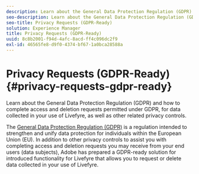 ```yaml
---
description: Learn about the General Data Protection Regulation (GDPR) and how to complete access and deletion requests permitted under GDPR, for data collected in your use of Livefyre, as well as other related privacy controls.
seo-description: Learn about the General Data Protection Regulation (GDPR) and how to complete access and deletion requests permitted under GDPR, for data collected in your use of Livefyre, as well as other related privacy controls.
seo-title: Privacy Requests (GDPR-Ready)
solution: Experience Manager
title: Privacy Requests (GDPR-Ready)
uuid: 8c8b2001-f94d-4afc-8acd-ff4c096dc2f9
exl-id: 46565fe8-d9f0-4374-bf67-1a0bca28588a
---
```

# Privacy Requests (GDPR-Ready){#privacy-requests-gdpr-ready}

Learn about the General Data Protection Regulation (GDPR) and how to complete access and deletion requests permitted under GDPR, for data collected in your use of Livefyre, as well as other related privacy controls.

The [General Data Protection Regulation (GDPR)](https://adobe.io/apis/cloudplatform/gdpr.html) is a regulation intended to strengthen and unify data protection for individuals within the European Union (EU). In addition to other privacy controls to assist you with completing access and deletion requests you may receive from your end users (data subjects), Adobe has prepared a GDPR-ready solution for introduced functionality for Livefyre that allows you to request or delete data collected in your use of Livefyre.
